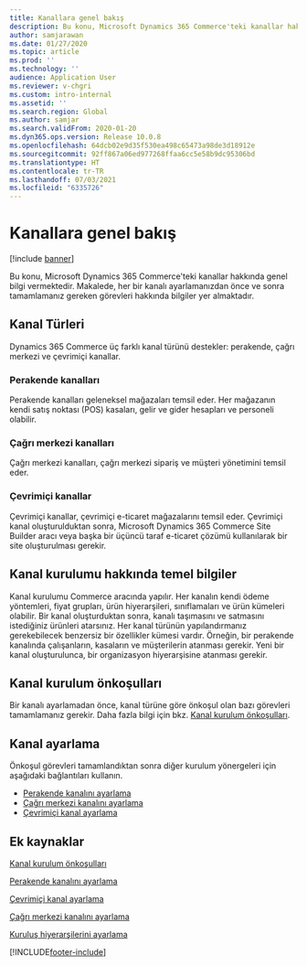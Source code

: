 ```yaml
---
title: Kanallara genel bakış
description: Bu konu, Microsoft Dynamics 365 Commerce'teki kanallar hakkında genel bilgi vermektedir.
author: samjarawan
ms.date: 01/27/2020
ms.topic: article
ms.prod: ''
ms.technology: ''
audience: Application User
ms.reviewer: v-chgri
ms.custom: intro-internal
ms.assetid: ''
ms.search.region: Global
ms.author: samjar
ms.search.validFrom: 2020-01-20
ms.dyn365.ops.version: Release 10.0.8
ms.openlocfilehash: 64dcb02e9d35f530ea498c65473a98de3d18912e
ms.sourcegitcommit: 92ff867a06ed977268ffaa6cc5e58b9dc95306bd
ms.translationtype: HT
ms.contentlocale: tr-TR
ms.lasthandoff: 07/03/2021
ms.locfileid: "6335726"
---
```

# <a name="channels-overview"></a>Kanallara genel bakış


[!include [banner](includes/banner.md)]

Bu konu, Microsoft Dynamics 365 Commerce'teki kanallar hakkında genel bilgi vermektedir. Makalede, her bir kanalı ayarlamanızdan önce ve sonra tamamlamanız gereken görevleri hakkında bilgiler yer almaktadır.

## <a name="types-of-channels"></a>Kanal Türleri

Dynamics 365 Commerce üç farklı kanal türünü destekler: perakende, çağrı merkezi ve çevrimiçi kanallar.

### <a name="retail-channels"></a>Perakende kanalları

Perakende kanalları geleneksel mağazaları temsil eder. Her mağazanın kendi satış noktası (POS) kasaları, gelir ve gider hesapları ve personeli olabilir. 

### <a name="call-center-channels"></a>Çağrı merkezi kanalları

Çağrı merkezi kanalları, çağrı merkezi sipariş ve müşteri yönetimini temsil eder.

### <a name="online-channels"></a>Çevrimiçi kanallar

Çevrimiçi kanallar, çevrimiçi e-ticaret mağazalarını temsil eder. Çevrimiçi kanal oluşturulduktan sonra, Microsoft Dynamics 365 Commerce Site Builder aracı veya başka bir üçüncü taraf e-ticaret çözümü kullanılarak bir site oluşturulması gerekir.

## <a name="channel-setup-basics"></a>Kanal kurulumu hakkında temel bilgiler

Kanal kurulumu Commerce aracında yapılır. Her kanalın kendi ödeme yöntemleri, fiyat grupları, ürün hiyerarşileri, sınıflamaları ve ürün kümeleri olabilir. Bir kanal oluşturduktan sonra, kanalı taşımasını ve satmasını istediğiniz ürünleri atarsınız. Her kanal türünün yapılandırmanız gerekebilecek benzersiz bir özellikler kümesi vardır. Örneğin, bir perakende kanalında çalışanların, kasaların ve müşterilerin atanması gerekir. Yeni bir kanal oluşturulunca, bir organizasyon hiyerarşisine atanması gerekir.

## <a name="channel-setup-prerequisites"></a>Kanal kurulum önkoşulları

Bir kanalı ayarlamadan önce, kanal türüne göre önkoşul olan bazı görevleri tamamlamanız gerekir. Daha fazla bilgi için bkz. [Kanal kurulum önkoşulları](channels-prerequisites.md).

## <a name="set-up-a-channel"></a>Kanal ayarlama

Önkoşul görevleri tamamlandıktan sonra diğer kurulum yönergeleri için aşağıdaki bağlantıları kullanın.

- [Perakende kanalını ayarlama](channel-setup-retail.md)
- [Çağrı merkezi kanalını ayarlama](channel-setup-callcenter.md)
- [Çevrimiçi kanal ayarlama](channel-setup-online.md)

<!--
## Post-channel configuration

After you create a channel, you may need to complete some of the below tasks:

- [Add channel to an organizational hierarchy](add-channel-org-hierarchy.md)
- Set up fulfillment groups. (LINK TBD)
- Configure the POS registers for the store. (LINK TBD)
- Assign product assortments to the store. (LINK TBD)
- Process assortments to generate the list of products that are included in the assortment and to make the products available in the retail store. (LINK TBD)
- Send data such as number sequences, hardware profiles, and POS screen layouts to the Retail POS registers.(LINK TBD)
- Publish the retail store to send store data to Retail POS. (LINK TBD)
- Run the jobs to send the store data to Retail POS. (LINK TBD)
-->

## <a name="additional-resources"></a>Ek kaynaklar

[Kanal kurulum önkoşulları](channels-prerequisites.md)

[Perakende kanalını ayarlama](channel-setup-retail.md)
    
[Çevrimiçi kanal ayarlama](channel-setup-online.md)

[Çağrı merkezi kanalını ayarlama](channel-setup-callcenter.md)

[Kuruluş hiyerarşilerini ayarlama](channels-org-hierarchies.md)


[!INCLUDE[footer-include](../includes/footer-banner.md)]